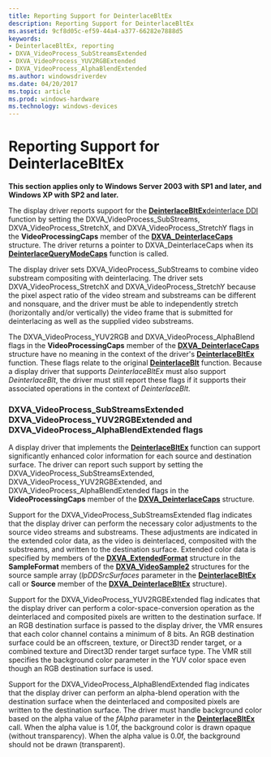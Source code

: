 ```yaml
---
title: Reporting Support for DeinterlaceBltEx
description: Reporting Support for DeinterlaceBltEx
ms.assetid: 9cf8d05c-ef59-44a4-a377-66282e7888d5
keywords:
- DeinterlaceBltEx, reporting
- DXVA_VideoProcess_SubStreamsExtended
- DXVA_VideoProcess_YUV2RGBExtended
- DXVA_VideoProcess_AlphaBlendExtended
ms.author: windowsdriverdev
ms.date: 04/20/2017
ms.topic: article
ms.prod: windows-hardware
ms.technology: windows-devices
---
```


# Reporting Support for DeinterlaceBltEx


**This section applies only to Windows Server 2003 with SP1 and later, and Windows XP with SP2 and later.**

The display driver reports support for the [**DeinterlaceBltEx**](https://msdn.microsoft.com/library/windows/hardware/ff563927)[deinterlace DDI](https://msdn.microsoft.com/library/windows/hardware/ff552701) function by setting the DXVA\_VideoProcess\_SubStreams, DXVA\_VideoProcess\_StretchX, and DXVA\_VideoProcess\_StretchY flags in the **VideoProcessingCaps** member of the [**DXVA\_DeinterlaceCaps**](https://msdn.microsoft.com/library/windows/hardware/ff563939) structure. The driver returns a pointer to DXVA\_DeinterlaceCaps when its [**DeinterlaceQueryModeCaps**](https://msdn.microsoft.com/library/windows/hardware/ff563946) function is called.

The display driver sets DXVA\_VideoProcess\_SubStreams to combine video substream compositing with deinterlacing. The driver sets DXVA\_VideoProcess\_StretchX and DXVA\_VideoProcess\_StretchY because the pixel aspect ratio of the video stream and substreams can be different and nonsquare, and the driver must be able to independently stretch (horizontally and/or vertically) the video frame that is submitted for deinterlacing as well as the supplied video substreams.

The DXVA\_VideoProcess\_YUV2RGB and DXVA\_VideoProcess\_AlphaBlend flags in the **VideoProcessingCaps** member of the [**DXVA\_DeinterlaceCaps**](https://msdn.microsoft.com/library/windows/hardware/ff563939) structure have no meaning in the context of the driver's [**DeinterlaceBltEx**](https://msdn.microsoft.com/library/windows/hardware/ff563927) function. These flags relate to the original [**DeinterlaceBlt**](https://msdn.microsoft.com/library/windows/hardware/ff563924) function. Because a display driver that supports *DeinterlaceBltEx* must also support *DeinterlaceBlt*, the driver must still report these flags if it supports their associated operations in the context of *DeinterlaceBlt*.

### <span id="DXVA_VideoProcess_SubStreamsExtended_DXVA_VideoProcess_YUV2RGBExtended_and_DXVA_VideoProcess_AlphaBlendExtended_flags"></span><span id="dxva_videoprocess_substreamsextended_dxva_videoprocess_yuv2rgbextended_and_dxva_videoprocess_alphablendextended_flags"></span><span id="DXVA_VIDEOPROCESS_SUBSTREAMSEXTENDED_DXVA_VIDEOPROCESS_YUV2RGBEXTENDED_AND_DXVA_VIDEOPROCESS_ALPHABLENDEXTENDED_FLAGS"></span>DXVA\_VideoProcess\_SubStreamsExtended DXVA\_VideoProcess\_YUV2RGBExtended and DXVA\_VideoProcess\_AlphaBlendExtended flags

A display driver that implements the [**DeinterlaceBltEx**](https://msdn.microsoft.com/library/windows/hardware/ff563927) function can support significantly enhanced color information for each source and destination surface. The driver can report such support by setting the DXVA\_VideoProcess\_SubStreamsExtended, DXVA\_VideoProcess\_YUV2RGBExtended, and DXVA\_VideoProcess\_AlphaBlendExtended flags in the **VideoProcessingCaps** member of the [**DXVA\_DeinterlaceCaps**](https://msdn.microsoft.com/library/windows/hardware/ff563939) structure.

Support for the DXVA\_VideoProcess\_SubStreamsExtended flag indicates that the display driver can perform the necessary color adjustments to the source video streams and substreams. These adjustments are indicated in the extended color data, as the video is deinterlaced, composited with the substreams, and written to the destination surface. Extended color data is specified by members of the [**DXVA\_ExtendedFormat**](https://msdn.microsoft.com/library/windows/hardware/ff563967) structure in the **SampleFormat** members of the [**DXVA\_VideoSample2**](https://msdn.microsoft.com/library/windows/hardware/ff564092) structures for the source sample array (*lpDDSrcSurfaces* parameter in the [**DeinterlaceBltEx**](https://msdn.microsoft.com/library/windows/hardware/ff563927) call or **Source** member of the [**DXVA\_DeinterlaceBltEx**](https://msdn.microsoft.com/library/windows/hardware/ff563915) structure).

Support for the DXVA\_VideoProcess\_YUV2RGBExtended flag indicates that the display driver can perform a color-space-conversion operation as the deinterlaced and composited pixels are written to the destination surface. If an RGB destination surface is passed to the display driver, the VMR ensures that each color channel contains a minimum of 8 bits. An RGB destination surface could be an offscreen, texture, or Direct3D render target, or a combined texture and Direct3D render target surface type. The VMR still specifies the background color parameter in the YUV color space even though an RGB destination surface is used.

Support for the DXVA\_VideoProcess\_AlphaBlendExtended flag indicates that the display driver can perform an alpha-blend operation with the destination surface when the deinterlaced and composited pixels are written to the destination surface. The driver must handle background color based on the alpha value of the *fAlpha* parameter in the [**DeinterlaceBltEx**](https://msdn.microsoft.com/library/windows/hardware/ff563927) call. When the alpha value is 1.0f, the background color is drawn opaque (without transparency). When the alpha value is 0.0f, the background should not be drawn (transparent).

 

 





